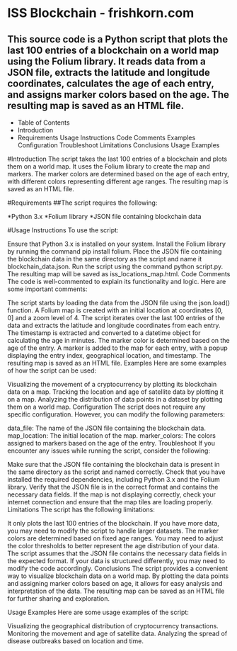 # ISS Blockchain - frishkorn.com
## This source code is a Python script that plots the last 100 entries of a blockchain on a world map using the Folium library. It reads data from a JSON file, extracts the latitude and longitude coordinates, calculates the age of each entry, and assigns marker colors based on the age. The resulting map is saved as an HTML file.

* Table of Contents
* Introduction
* Requirements
Usage Instructions
Code Comments
Examples
Configuration
Troubleshoot
Limitations
Conclusions
Usage Examples

#Introduction
The script takes the last 100 entries of a blockchain and plots them on a world map. It uses the Folium library to create the map and markers. The marker colors are determined based on the age of each entry, with different colors representing different age ranges. The resulting map is saved as an HTML file.

#Requirements
##The script requires the following:

*Python 3.x
*Folium library
*JSON file containing blockchain data

#Usage Instructions
To use the script:

Ensure that Python 3.x is installed on your system.
Install the Folium library by running the command pip install folium.
Place the JSON file containing the blockchain data in the same directory as the script and name it blockchain_data.json.
Run the script using the command python script.py.
The resulting map will be saved as iss_locations_map.html.
Code Comments
The code is well-commented to explain its functionality and logic. Here are some important comments:

The script starts by loading the data from the JSON file using the json.load() function.
A Folium map is created with an initial location at coordinates [0, 0] and a zoom level of 4.
The script iterates over the last 100 entries of the data and extracts the latitude and longitude coordinates from each entry.
The timestamp is extracted and converted to a datetime object for calculating the age in minutes.
The marker color is determined based on the age of the entry.
A marker is added to the map for each entry, with a popup displaying the entry index, geographical location, and timestamp.
The resulting map is saved as an HTML file.
Examples
Here are some examples of how the script can be used:

Visualizing the movement of a cryptocurrency by plotting its blockchain data on a map.
Tracking the location and age of satellite data by plotting it on a map.
Analyzing the distribution of data points in a dataset by plotting them on a world map.
Configuration
The script does not require any specific configuration. However, you can modify the following parameters:

data_file: The name of the JSON file containing the blockchain data.
map_location: The initial location of the map.
marker_colors: The colors assigned to markers based on the age of the entry.
Troubleshoot
If you encounter any issues while running the script, consider the following:

Make sure that the JSON file containing the blockchain data is present in the same directory as the script and named correctly.
Check that you have installed the required dependencies, including Python 3.x and the Folium library.
Verify that the JSON file is in the correct format and contains the necessary data fields.
If the map is not displaying correctly, check your internet connection and ensure that the map tiles are loading properly.
Limitations
The script has the following limitations:

It only plots the last 100 entries of the blockchain. If you have more data, you may need to modify the script to handle larger datasets.
The marker colors are determined based on fixed age ranges. You may need to adjust the color thresholds to better represent the age distribution of your data.
The script assumes that the JSON file contains the necessary data fields in the expected format. If your data is structured differently, you may need to modify the code accordingly.
Conclusions
The script provides a convenient way to visualize blockchain data on a world map. By plotting the data points and assigning marker colors based on age, it allows for easy analysis and interpretation of the data. The resulting map can be saved as an HTML file for further sharing and exploration.

Usage Examples
Here are some usage examples of the script:

Visualizing the geographical distribution of cryptocurrency transactions.
Monitoring the movement and age of satellite data.
Analyzing the spread of disease outbreaks based on location and time.
